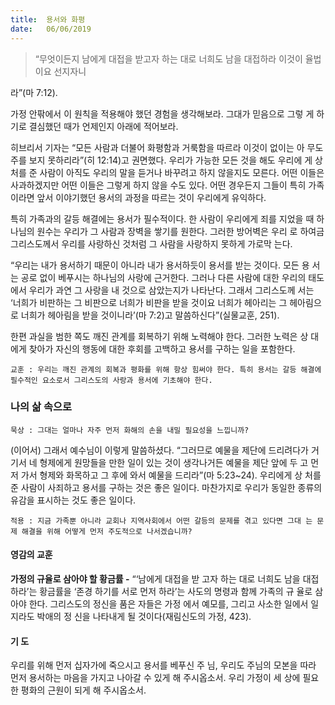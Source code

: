 ```yaml
---
title:  용서와 화평
date:   06/06/2019
---
```


> <p></p>
> “무엇이든지 남에게 대접을 받고자 하는 대로 너희도 남을 대접하라 이것이 율법이요 선지자니
라”(마 7:12).

가정 안팎에서 이 원칙을 적용해야 했던 경험을 생각해보라. 그대가 믿음으로 그렇
게 하기로 결심했던 때가 언제인지 아래에 적어보라.

히브리서 기자는 “모든 사람과 더불어 화평함과 거룩함을 따르라 이것이 없이는 아
무도 주를 보지 못하리라”(히 12:14)고 권면했다. 우리가 가능한 모든 것을 해도 우리에
게 상처를 준 사람이 아직도 우리의 말을 듣거나 바꾸려고 하지 않을지도 모른다. 어떤
이들은 사과하겠지만 어떤 이들은 그렇게 하지 않을 수도 있다. 어떤 경우든지 그들이
특히 가족이라면 앞서 이야기했던 용서의 과정을 따르는 것이 우리에게 유익하다.

특히 가족과의 갈등 해결에는 용서가 필수적이다. 한 사람이 우리에게 죄를 지었을
때 하나님의 원수는 우리가 그 사람과 장벽을 쌓기를 원한다. 그러한 방어벽은 우리
로 하여금 그리스도께서 우리를 사랑하신 것처럼 그 사람을 사랑하지 못하게 가로막
는다.

“우리는 내가 용서하기 때문이 아니라 내가 용서하듯이 용서를 받는 것이다. 모든 용
서는 공로 없이 베푸시는 하나님의 사랑에 근거한다. 그러나 다른 사람에 대한 우리의
태도에서 우리가 과연 그 사랑을 내 것으로 삼았는지가 나타난다. 그래서 그리스도께
서는 ‘너희가 비판하는 그 비판으로 너희가 비판을 받을 것이요 너희가 헤아리는 그
헤아림으로 너희가 헤아림을 받을 것이니라’(마 7:2)고 말씀하신다”(실물교훈, 251).

한편 과실을 범한 쪽도 깨진 관계를 회복하기 위해 노력해야 한다. 그러한 노력은 상
대에게 찾아가 자신의 행동에 대한 후회를 고백하고 용서를 구하는 일을 포함한다.

`교훈 : 우리는 깨진 관계의 회복과 평화를 위해 항상 힘써야 한다. 특히 용서는 갈등
해결에 필수적인 요소로서 그리스도의 사랑과 용서에 기초해야 한다.`

### 나의 삶 속으로

`묵상 : 그대는 얼마나 자주 먼저 화해의 손을 내밀 필요성을 느낍니까?`

(이어서) 그래서 예수님이 이렇게 말씀하셨다. “그러므로 예물을 제단에 드리려다가
거기서 네 형제에게 원망들을 만한 일이 있는 것이 생각나거든 예물을 제단 앞에 두
고 먼저 가서 형제와 화목하고 그 후에 와서 예물을 드리라”(마 5:23~24). 우리에게 상
처를 준 사람이 사죄하고 용서를 구하는 것은 좋은 일이다. 마찬가지로 우리가 동일한
종류의 유감을 표시하는 것도 좋은 일이다.

`적용 : 지금 가족뿐 아니라 교회나 지역사회에서 어떤 갈등의 문제를 겪고 있다면 그대
는 문제 해결을 위해 어떻게 먼저 주도적으로 나서겠습니까?`

#### 영감의 교훈

**가정의 규율로 삼아야 할 황금률 -** “‘남에게 대접을 받
고자 하는 대로 너희도 남을 대접하라’는 황금률을 ‘존경
하기를 서로 먼저 하라’는 사도의 명령과 함께 가족의 규
율로 삼아야 한다. 그리스도의 정신을 품은 자들은 가정
에서 예모를, 그리고 사소한 일에서 일지라도 박애의 정
신을 나타내게 될 것이다(재림신도의 가정, 423).

#### 기 도

우리를 위해 먼저 십자가에
죽으시고 용서를 베푸신 주
님, 우리도 주님의 모본을
따라 먼저 용서하는 마음을
가지고 나아갈 수 있게 해
주시옵소서. 우리 가정이 세
상에 필요한 평화의 근원이
되게 해 주시옵소서.